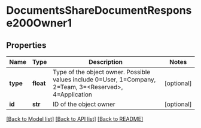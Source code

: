 # DocumentsShareDocumentResponse200Owner1

## Properties
Name | Type | Description | Notes
------------ | ------------- | ------------- | -------------
**type** | **float** | Type of the object owner. Possible values include 0&#x3D;User, 1&#x3D;Company,       2&#x3D;Team, 3&#x3D;&lt;Reserved&gt;, 4&#x3D;Application | [optional] 
**id** | **str** | ID of the object owner | [optional] 

[[Back to Model list]](../README.md#documentation-for-models) [[Back to API list]](../README.md#documentation-for-api-endpoints) [[Back to README]](../README.md)


